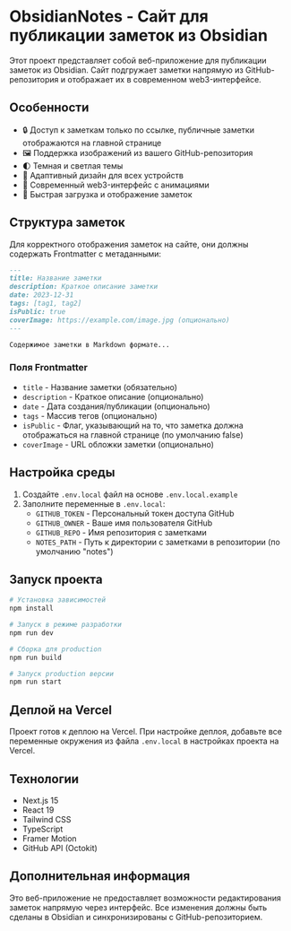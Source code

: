 # ObsidianNotes - Сайт для публикации заметок из Obsidian

Этот проект представляет собой веб-приложение для публикации заметок из Obsidian. Сайт подгружает заметки напрямую из GitHub-репозитория и отображает их в современном web3-интерфейсе.

## Особенности

- 🔒 Доступ к заметкам только по ссылке, публичные заметки отображаются на главной странице
- 🖼️ Поддержка изображений из вашего GitHub-репозитория
- 🌓 Темная и светлая темы
- 📱 Адаптивный дизайн для всех устройств
- 🌟 Современный web3-интерфейс с анимациями
- 🚀 Быстрая загрузка и отображение заметок

## Структура заметок

Для корректного отображения заметок на сайте, они должны содержать Frontmatter с метаданными:

```md
---
title: Название заметки
description: Краткое описание заметки
date: 2023-12-31
tags: [tag1, tag2]
isPublic: true
coverImage: https://example.com/image.jpg (опционально)
---

Содержимое заметки в Markdown формате...
```

### Поля Frontmatter

- `title` - Название заметки (обязательно)
- `description` - Краткое описание (опционально)
- `date` - Дата создания/публикации (опционально)
- `tags` - Массив тегов (опционально)
- `isPublic` - Флаг, указывающий на то, что заметка должна отображаться на главной странице (по умолчанию false)
- `coverImage` - URL обложки заметки (опционально)

## Настройка среды

1. Создайте `.env.local` файл на основе `.env.local.example`
2. Заполните переменные в `.env.local`:
   - `GITHUB_TOKEN` - Персональный токен доступа GitHub
   - `GITHUB_OWNER` - Ваше имя пользователя GitHub
   - `GITHUB_REPO` - Имя репозитория с заметками
   - `NOTES_PATH` - Путь к директории с заметками в репозитории (по умолчанию "notes")

## Запуск проекта

```bash
# Установка зависимостей
npm install

# Запуск в режиме разработки
npm run dev

# Сборка для production
npm run build

# Запуск production версии
npm run start
```

## Деплой на Vercel

Проект готов к деплою на Vercel. При настройке деплоя, добавьте все переменные окружения из файла `.env.local` в настройках проекта на Vercel.

## Технологии

- Next.js 15
- React 19
- Tailwind CSS
- TypeScript
- Framer Motion
- GitHub API (Octokit)

## Дополнительная информация

Это веб-приложение не предоставляет возможности редактирования заметок напрямую через интерфейс. Все изменения должны быть сделаны в Obsidian и синхронизированы с GitHub-репозиторием. 
